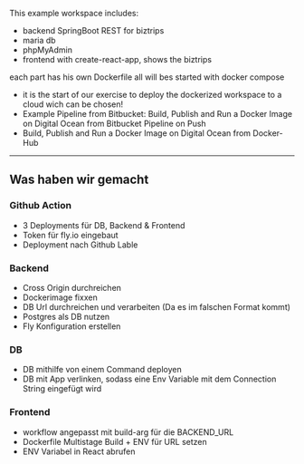 This example workspace includes: 
- backend SpringBoot REST for biztrips
- maria db 
- phpMyAdmin
- frontend with create-react-app, shows the biztrips 

each part has his own Dockerfile 
all will bes started with docker compose 

- it is the start of our exercise to deploy the dockerized workspace to 
a cloud wich can be chosen!
- Example Pipeline from Bitbucket: Build, Publish and Run a Docker Image on Digital Ocean from Bitbucket Pipeline on Push
- Build, Publish and Run a Docker Image on Digital Ocean from Docker-Hub

---
## Was haben wir gemacht

### Github Action

- 3 Deployments für DB, Backend & Frontend
- Token für fly.io eingebaut
- Deployment nach Github Lable

### Backend

- Cross Origin durchreichen
- Dockerimage fixxen
- DB Url durchreichen und verarbeiten (Da es im falschen Format kommt)
- Postgres als DB nutzen
- Fly Konfiguration erstellen

### DB

- DB mithilfe von einem Command deployen
- DB mit App verlinken, sodass eine Env Variable mit dem Connection String eingefügt wird

### Frontend

- workflow angepasst mit build-arg für die BACKEND_URL
- Dockerfile Multistage Build + ENV für URL setzen
- ENV Variabel in React abrufen


